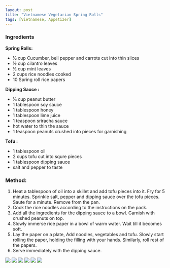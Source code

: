 ```yaml
---
layout: post
title: "Vietnamese Vegetarian Spring Rolls"
tags: [Vietnamese, Appetizer]
---
```




### Ingredients

**Spring Rolls:**
* ½ cup Cucumber, bell pepper and carrots cut into thin slices
* ½ cup cilantro leaves
* ½ cup mint leaves 
* 2 cups rice noodles cooked
* 10 Spring roll rice papers

**Dipping Sauce :**
* ⅓ cup peanut butter
* 1 tablespoon soy sauce
* 1 tablespoon honey
* 1 tablespoon lime juice
* 1 teaspoon sriracha sauce
* hot water to thin the sauce
* 1 teaspoon peanuts crushed into pieces for garnishing 
  
**Tofu :**
* 1 tablespoon oil
* 2 cups tofu cut into squre pieces
* 1 tablespoon dipping sauce
* salt and pepper to taste

### Method: 
1. Heat a tablespoon of oil into a skillet and add tofu pieces into it. Fry for 5 minutes. Sprinkle salt, pepper and dipping sauce over the tofu pieces. Saute for a minute. Remove from the pan. 
2. Cook the rice noodles according to the instructions on the pack. 
3. Add all the ingredients for the dipping sauce to a bowl. Garnish with crushed peanuts on top. 
4. Slowly immerse rice paper in a bowl of warm water. Wait till it becomes soft. 
5. Lay the paper on a plate, Add noodles, vegetables and tofu. Slowly start rolling the paper, holding the filling with your hands. Similarly, roll rest of the papers. 
6. Serve immediately with the dipping sauce. 

![](http://gallery.srujan.org/photos/i-mQdzk2w/0/160x160!/i-mQdzk2w-160x160!.jpg)
![](http://gallery.srujan.org/photos/i-qsJ4RFT/0/160x160!/i-qsJ4RFT-160x160!.jpg)
![](http://gallery.srujan.org/photos/i-7JWffkT/0/160x160!/i-7JWffkT-160x160!.jpg)
![](http://gallery.srujan.org/photos/i-sshz8cG/0/160x160!/i-sshz8cG-160x160!.jpg)
![](http://gallery.srujan.org/photos/i-hKqzct3/0/160x160!/i-hKqzct3-160x160!.jpg)
![](http://gallery.srujan.org/photos/i-XMKXCr7/0/160x160!/i-XMKXCr7-160x160!.jpg)
